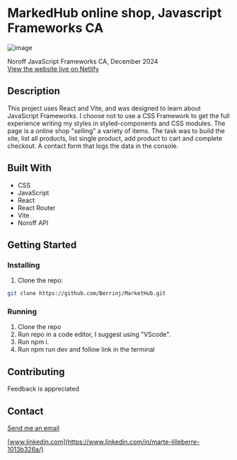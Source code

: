 # MarkedHub online shop, Javascript Frameworks CA

![image](https://onedrive.live.com/embed?resid=6948AB603E194695!358168&authkey=!Aq1diG7Fx8P8lFk&height=660) <br>


Noroff JavaScript Frameworks CA, December 2024<br>
[View the website live on Netlify](https://markethub-ca.netlify.app/)

## Description

This project uses React and Vite, and was designed to learn about JavaScript Frameworks. I choose not to use a CSS Framework to get the full experience writing my styles in styled-components and CSS modules. The page is a online shop "selling" a variety of items. The task was to build the site, list all products, list single product, add product to cart and complete checkout. A contact form that logs the data in the console.

## Built With

- CSS
- JavaScript
- React
- React Router
- Vite
- Noroff API

## Getting Started

### Installing

1. Clone the repo:

```bash
git clone https://github.com/Berrinj/MarketHub.git
```

### Running

1. Clone the repo
2. Run repo in a code editor, I suggest using "VScode".
3. Run npm i.
4. Run npm run dev and follow link in the terminal

## Contributing

Feedback is appreciated

## Contact

[Send me an email](mailto:berremarte@gmail.com)

[www.linkedin.com](https://www.linkedin.com/in/marte-lilleberre-1013b326a/)
